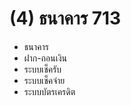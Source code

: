 # (4)    ธนาคาร  713

  * ธนาคาร
  * ฝาก-ถอนเงิน
  * ระบบเช็ครับ
  * ระบบเช็คจ่าย
  * ระบบบัตรเครดิต

